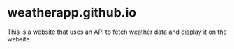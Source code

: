 # weatherapp.github.io
This is a website that uses an API to fetch weather data and display it on the website. 
